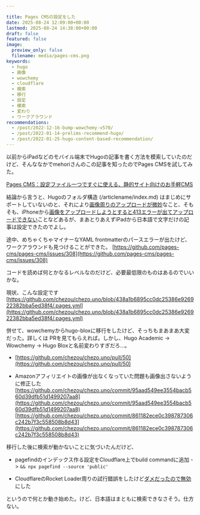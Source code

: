 ```yaml
---

title: Pages CMSの設定をした
date: 2025-08-24 12:09:00+00:00
lastmod: 2025-08-24 14:38:00+00:00
draft: false
featured: false
image:
  preview_only: false
  filename: media/pages-cms.png
keywords:
  - hugo
  - 画像
  - wowchemy
  - cloudflare
  - 検索
  - 移行
  - 設定
  - 模索
  - 変わり
  - ワークアラウンド
recommendations:
  - /post/2022-12-16-bump-wowchemy-v570/
  - /post/2022-01-14-prelims-recommend-hugo/
  - /post/2022-01-25-hugo-content-based-recommendation/
---
```


以前からiPadなどのモバイル端末でHugoの記事を書く方法を模索していたのだけど、そんななかでmehoriさんのこの記事を知ったのでPages CMSを試してみた。

[Pages CMS：設定ファイル一つですぐに使える、静的サイト向けのお手軽CMS](https://mehori.com/blog/2025/pages-cms/)

結論から言うと、Hugoのフォルダ構造 (/articlename/index.md) はまじめにサポートしていないのと、それにより[画像周りのアップロードが微妙](https://github.com/pages-cms/pages-cms/issues/129)なこと、そもそも、iPhoneから[画像をアップロードしようとすると413エラーが出てアップロードできない](https://github.com/pages-cms/pages-cms/issues/284)ことなどあるが、まあとりあえずiPadから日本語で文字だけの記事は設定できたのでよし。

途中、めちゃくちゃマイナーなYAML frontmatterのパースエラーが出たけど、ワークアラウンドも見つけることができた。 [https://github.com/pages-cms/pages-cms/issues/308](https://github.com/pages-cms/pages-cms/issues/308)

コードを読めば何とかなるレベルなのだけど、必要最低限のものはあるのでいいかな。

現状、こんな設定です [https://github.com/chezou/chezo.uno/blob/438a1b6895cc0dc25386e926922382bba5ed38f4/.pages.yml](https://github.com/chezou/chezo.uno/blob/438a1b6895cc0dc25386e926922382bba5ed38f4/.pages.yml)

併せて、wowchemyからhugo-bloxに移行をしたけど、そっちもまあまあ大変だった。詳しくは PRを見てもらえれば。しかし、Hugo Academic -> Wowchemy -> Hugo Bloxと名前変わりすぎだろ...。

*   [https://github.com/chezou/chezo.uno/pull/50](https://github.com/chezou/chezo.uno/pull/50)
    
*   Amazonアフィリエイトの画像が出なくなっていた問題も画像出さないように修正した [https://github.com/chezou/chezo.uno/commit/95aad549ee3554bacb560d39dfb51d1499207aa8](https://github.com/chezou/chezo.uno/commit/95aad549ee3554bacb560d39dfb51d1499207aa8) [https://github.com/chezou/chezo.uno/commit/861182ece0c398787306c242b7f3c558508b8d43](https://github.com/chezou/chezo.uno/commit/861182ece0c398787306c242b7f3c558508b8d43)
    

移行した後に検索が動かないことに気づいたんだけど、

*   pagefindのインデックス作る設定をCloudflare上でbuild commandに追加 -> `&& npx pagefind --source 'public'`
    
*   CloudflareのRocket Loader周りの試行錯誤をしたけど[ダメだったので無効](https://github.com/chezou/chezo.uno/pull/52#issuecomment-3218275752)にした
    

というので何とか動き始めた。けど、日本語はまともに検索できなさそう。仕方ない。